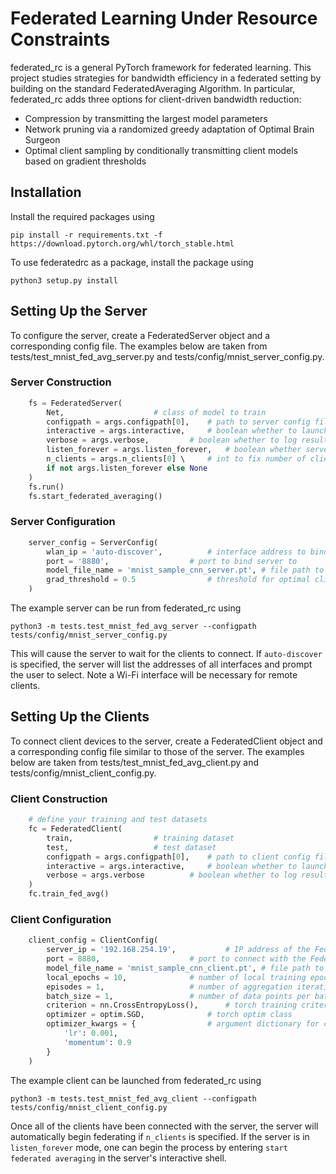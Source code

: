# Federated Learning Under Resource Constraints

federated\_rc is a general PyTorch framework for federated learning. This project studies strategies for bandwidth efficiency in a federated setting by building on the standard FederatedAveraging Algorithm. In particular, federated\_rc adds three options for client-driven bandwidth reduction:
 - Compression by transmitting the largest model parameters
 - Network pruning via a randomized greedy adaptation of Optimal Brain Surgeon
 - Optimal client sampling by conditionally transmitting client models based on gradient thresholds

## Installation
Install the required packages using
```shell
pip install -r requirements.txt -f https://download.pytorch.org/whl/torch_stable.html
```
To use federatedrc as a package, install the package using
```shell
python3 setup.py install
```

## Setting Up the Server
To configure the server, create a FederatedServer object and a corresponding config file. The examples below are taken from tests/test\_mnist\_fed\_avg\_server.py and tests/config/mnist\_server\_config.py.

### Server Construction
```python 
    fs = FederatedServer(
        Net,					# class of model to train
        configpath = args.configpath[0],  	# path to server config file
        interactive = args.interactive,		# boolean whether to launch an interactive shell 
        verbose = args.verbose,			# boolean whether to log results in execution
        listen_forever = args.listen_forever,	# boolean whether server continuously accepts new clients
        n_clients = args.n_clients[0] \		# int to fix number of clients
	    if not args.listen_forever else None
    )
    fs.run()
    fs.start_federated_averaging()
```

### Server Configuration
```python
    server_config = ServerConfig( 
        wlan_ip = 'auto-discover',			# interface address to bind server to
        port = '8880',					# port to bind server to
        model_file_name = 'mnist_sample_cnn_server.pt',	# file path to save the final aggregated model
        grad_threshold = 0.5				# threshold for optimal client sampling
    )
```
The example server can be run from federated\_rc using
```shell
python3 -m tests.test_mnist_fed_avg_server --configpath tests/config/mnist_server_config.py
```
This will cause the server to wait for the clients to connect. If ```auto-discover``` is specified, the server will list the addresses of all interfaces and prompt the user to select. Note a Wi-Fi interface will be necessary for remote clients.

## Setting Up the Clients
To connect client devices to the server, create a FederatedClient object and a corresponding config file similar to those of the server. The examples below are taken from tests/test\_mnist\_fed\_avg\_client.py and tests/config/mnist\_client\_config.py.

### Client Construction
```python
    # define your training and test datasets
    fc = FederatedClient(
        train,					# training dataset
        test,					# test dataset
        configpath = args.configpath[0],	# path to client config file
        interactive = args.interactive,		# boolean whether to launch an interactive shell
        verbose = args.verbose			# boolean whether to log results in execution
    )
    fc.train_fed_avg()
```

### Client Configuration
```python
    client_config = ClientConfig(
        server_ip = '192.168.254.19',			# IP address of the FederatedServer
        port = 8880,					# port to connect with the FederatedServer
        model_file_name = 'mnist_sample_cnn_client.pt',	# file path to save the final client model
        local_epochs = 10,				# number of local training epochs before each aggregation
        episodes = 1,					# number of aggregation iterations
        batch_size = 1,					# number of data points per batch
        criterion = nn.CrossEntropyLoss(),		# torch training criterion
        optimizer = optim.SGD,				# torch optim class
        optimizer_kwargs = {				# argument dictionary for chosen optimizer
            'lr': 0.001,
            'momentum': 0.9
        }
    )
```
The example client can be launched from federated\_rc using
```shell
python3 -m tests.test_mnist_fed_avg_client --configpath tests/config/mnist_client_config.py
```

Once all of the clients have been connected with the server, the server will automatically begin federating if ```n_clients``` is specified. If the server is in ```listen_forever``` mode, one can begin the process by entering ```start federated averaging``` in the server's interactive shell.
